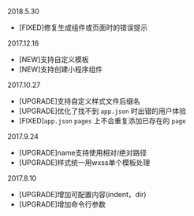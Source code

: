 2018.5.30
- [FIXED]修复生成组件或页面时的错误提示

2017.12.16
- [NEW]支持自定义模板
- [NEW]支持创建小程序组件

2017.10.27
- [UPGRADE]支持自定义样式文件后缀名
- [UPGRADE]优化了找不到 `app.json` 时出错的用户体验
- [FIXED]`app.json` `pages` 上不会重复添加已存在的 `page`

2017.9.24
- [UPGRADE]name支持使用相对/绝对路径
- [UPGRADE]样式统一用wxss单个模板处理

2017.8.10
- [UPGRADE]增加可配置内容(indent，dir)
- [UPGRADE]增加命令行参数
